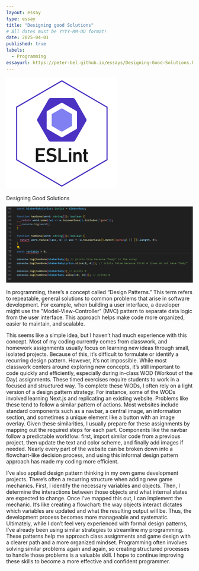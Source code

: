 ```yaml
---
layout: essay
type: essay
title: "Designing good Solutions"
# All dates must be YYYY-MM-DD format!
date: 2025-04-01
published: true
labels:
  - Programming
essayurl: https://peter-bel.github.io/essays/Designing-Good-Solutions.html
---
```


<img width="300px" class="img-fluid" src="../img/eslint.png">


Designing Good Solutions



<img width="600px" class="img-fluid" src="../img/lintCode.png">

In programming, there’s a concept called “Design Patterns.” This term refers to repeatable, general solutions to common problems that arise in software development. For example, when building a user interface, a developer might use the "Model-View-Controller" (MVC) pattern to separate data logic from the user interface. This approach helps make code more organized, easier to maintain, and scalable.

This seems like a simple idea, but I haven’t had much experience with this concept. Most of my coding currently comes from classwork, and homework assignments usually focus on learning new ideas through small, isolated projects. Because of this, it’s difficult to formulate or identify a recurring design pattern. However, it’s not impossible. While most classwork centers around exploring new concepts, it’s still important to code quickly and efficiently, especially during in-class WOD (Workout of the Day) assignments. These timed exercises require students to work in a focused and structured way.
To complete these WODs, I often rely on a light version of a design pattern strategy. For instance, some of the WODs involved learning Next.js and replicating an existing website. Problems like these tend to follow a similar pattern of actions. Most websites include standard components such as a navbar, a central image, an information section, and sometimes a unique element like a button with an image overlay. Given these similarities, I usually prepare for these assignments by mapping out the required steps for each part. Components like the navbar follow a predictable workflow: first, import similar code from a previous project, then update the text and color scheme, and finally add images if needed. Nearly every part of the website can be broken down into a flowchart-like decision process, and using this informal design pattern approach has made my coding more efficient.

I’ve also applied design pattern thinking in my own game development projects. There’s often a recurring structure when adding new game mechanics. First, I identify the necessary variables and objects. Then, I determine the interactions between those objects and what internal states are expected to change. Once I’ve mapped this out, I can implement the mechanic. It’s like creating a flowchart: the way objects interact dictates which variables are updated and what the resulting output will be. Thus, the development process becomes more manageable and systematic.
Ultimately, while I don’t feel very experienced with formal design patterns, I’ve already been using similar strategies to streamline my programming. These patterns help me approach class assignments and game design with a clearer path and a more organized mindset. Programming often involves solving similar problems again and again, so creating structured processes to handle those problems is a valuable skill. I hope to continue improving these skills to become a more effective and confident programmer.

